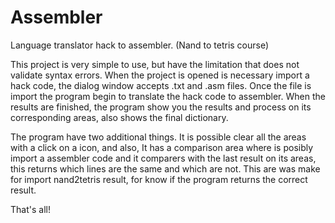 # Assembler
Language translator hack to assembler. (Nand to tetris course)

This project is very simple to use, but have the limitation that does not validate syntax errors.
When the project is opened is necessary import a hack code, the dialog window accepts .txt and .asm files. Once the file is import the program begin to translate the hack code to assembler. When the results are finished, the program show you the results and process on its corresponding areas, also shows the final dictionary.

The program have two additional things. It is possible clear all the areas with a click on a icon, and also, It has a comparison area where is posibly import a assembler code and it comparers with the last result on its areas, this returns which lines are the same and which are not. This are was make for import nand2tetris result, for know if the program returns the correct result.

That's all!
